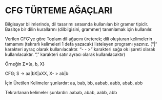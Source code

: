 # CFG TÜRTEME AĞAÇLARI

Bilgisayar bilimlerinde, dil tasarımı sırasında kullanılan bir gramer tipidir. Basitçe bir dilin kurallarını (dilbilgisini, grammer) tanımlamak için kullanılır.
 
Verilen CFG’ye göre Toplam dil ağacını üreterek; dili oluşturan kelimelerin tamamını (tekrarlı kelimeleri 1 defa yazacak) listeleyen programı yazınız. (“|” karakteri ayraç olarak kullanılacaktır. “- - >” karakteri sağa ok işareti olarak kullanılacaktır. “,” karakteri satır ayracı olarak kullanılacaktır)

Örneğin Σ={a, b, X}

CFG; S -> aa|bX|aXX,	X- > ab|b

İçin Üretilen Kelimeler şunlardır:
aa, bab, bb, aabab, aabb, abab, abb 

Tekrarlanan  kelimeler şunlardır: 
aabab, abab, aabb, abb 
